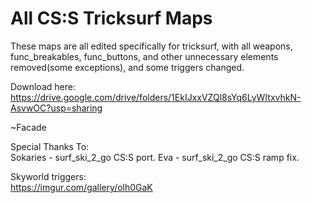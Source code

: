 # All CS:S Tricksurf Maps 

These maps are all edited specifically for tricksurf, with all weapons, func_breakables, func_buttons, and other unnecessary elements removed(some exceptions), and some triggers changed. 

Download here: https://drive.google.com/drive/folders/1EkIJxxVZQl8sYq6LyWItxvhkN-AsvwOC?usp=sharing

~Facade

Special Thanks To:  
Sokaries - surf_ski_2_go CS:S port.
Eva - surf_ski_2_go CS:S ramp fix.

Skyworld triggers:  
https://imgur.com/gallery/olh0GaK  

